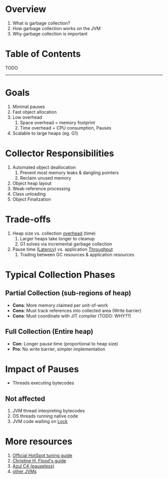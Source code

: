 # Overview
1. What is garbage collection?
1. How garbage collection works on the JVM
1. Why garbage collection is important


# Table of Contents
TODO

--------
# Goals
1. Minimal pauses
1. Fast object allocation
1. Low overhead
    1. Space overhead = memory footprint
    1. Time overhead = CPU consumption, Pauses
1. Scalable to large heaps (eg. G1)


# Collector Responsibilities
1. Automated object deallocation
    1. Prevent most memory leaks & dangling pointers
    1. Reclaim unused memory
1. Object heap layout
1. Weak-reference processing
1. Class unloading
1. Object Finalization


# Trade-offs
1. Heap size vs. collection [overhead](https://en.wikipedia.org/wiki/Overhead_(computing)) (time)
    1. Larger heaps take longer to cleanup
    1. G1 solves via incremental garbage collection
1. Pause time ([Latency](https://en.wikipedia.org/wiki/Latency_(engineering))) vs. application [Throughput](https://en.wikipedia.org/wiki/Throughput#:~:text=In%20general%20terms%2C%20throughput%20is,delivery%20over%20a%20communication%20channel.)
    1. Trading between GC resources & application resources


# Typical Collection Phases

## Partial Collection (sub-regions of heap)
- **Cons**: More memory claimed per unit-of-work
- **Cons**: Must track references into collected area (Write barrier)
- **Cons**: Must coordinate with JIT compiler (TODO: WHY??)

## Full Collection (Entire heap)
- **Con**: Longer pause time (proportional to heap size)
- **Pro**: No write barrier, simpler implementation


# Impact of Pauses
- Threads executing bytecodes

## Not affected
1. JVM thread interpreting bytecodes
1. OS threads running native code
1. JVM code waiting on [Lock](https://docs.oracle.com/en/java/javase/11/docs/api/java.base/java/util/concurrent/locks/Lock.html)


# More resources
1. [Official HotSpot tuning guide](https://docs.oracle.com/javase/9/gctuning/introduction-garbage-collection-tuning.htm#JSGCT-GUID-8A443184-7E07-4B71-9777-4F12947C8184)
1. [Christine H. Flood's guide](https://blogs.oracle.com/javamagazine/post/understanding-garbage-collectors)
1. [Azul C4 (pauseless)](https://www.azul.com/products/components/pgc/)
1. [other JVMs](https://docs.oracle.com/cd/E15289_01/JRSDK/garbage_collect.htm)
